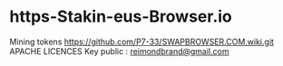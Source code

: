# https-Stakin-eus-Browser.io
Mining tokens
https://github.com/P7-33/SWAPBROWSER.COM.wiki.git
APACHE LICENCES
Key public : reimondbrand@gmail.com
